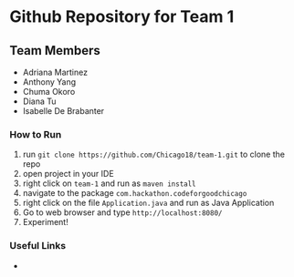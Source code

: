 # Github Repository for Team 1

## Team Members
- Adriana Martinez
- Anthony Yang
- Chuma Okoro
- Diana Tu
- Isabelle De Brabanter

### How to Run
1. run ```git clone https://github.com/Chicago18/team-1.git``` to clone the repo
2. open project in your IDE
3. right click on ```team-1``` and run as ```maven install```
3. navigate to the package ```com.hackathon.codeforgoodchicago```
4. right click on the file ```Application.java``` and run as Java Application
5. Go to web browser and type ```http://localhost:8080/```
6. Experiment!


### Useful Links
* 
